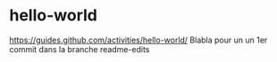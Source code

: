 # hello-world
https://guides.github.com/activities/hello-world/
Blabla pour un un 1er commit dans la branche readme-edits
